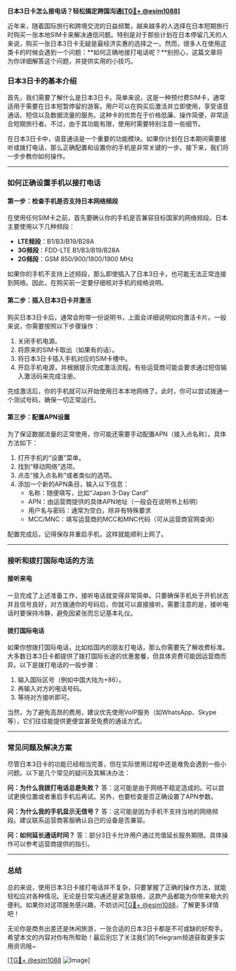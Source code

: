 **日本3日卡怎么接电话？轻松搞定跨国沟通[[TG💪+ @esim1088](https://t.me/s/esim1088)]**

近年来，随着国际旅行和跨境交流的日益频繁，越来越多的人选择在日本短期旅行时购买一张本地SIM卡来解决通信问题。特别是对于那些计划在日本停留几天的人来说，购买一张日本3日卡无疑是最经济实惠的选择之一。然而，很多人在使用这类卡的时候会遇到一个问题：**如何正确地接打电话呢？**别担心，这篇文章将为你详细解答这个问题，并提供实用的小技巧。

### 日本3日卡的基本介绍

首先，我们需要了解什么是日本3日卡。简单来说，这是一种预付费SIM卡，通常适用于需要在日本短暂停留的游客。用户可以在购买后激活并立即使用，享受语音通话、短信以及数据流量的服务。这种卡的优势在于价格低廉、操作简便，非常适合短期旅行者。不过，由于其功能有限，使用时需要特别注意一些细节。

在日本3日卡中，语音通话是一个重要的功能模块。如果你计划在日本期间需要接听或拨打电话，那么正确配置和设置你的手机是非常关键的一步。接下来，我们将一步步教你如何操作。

---

### 如何正确设置手机以接打电话

#### 第一步：检查手机是否支持日本网络频段
在使用任何SIM卡之前，首先要确认你的手机是否兼容目标国家的网络频段。日本主要使用以下几种频段：
- **LTE频段**：B1/B3/B19/B28A
- **3G频段**：FDD-LTE B1/B3/B19/B28A
- **2G频段**：GSM 850/900/1800/1900 MHz

如果你的手机不支持上述频段，那么即使插入了日本3日卡，也可能无法正常连接到网络。因此，在购买前一定要仔细核对手机的规格说明。

#### 第二步：插入日本3日卡并激活
购买日本3日卡后，通常会附带一份说明书，上面会详细说明如何激活卡片。一般来说，你需要按照以下步骤操作：
1. 关闭手机电源。
2. 将原来的SIM卡取出（如果有的话）。
3. 将日本3日卡插入手机对应的SIM卡槽中。
4. 开启手机电源，并根据提示完成激活流程。有些运营商可能会要求通过短信输入激活码来完成注册。

完成激活后，你的手机就可以开始使用日本本地网络了。此时，你可以尝试拨通一个测试号码，确保一切正常运行。

#### 第三步：配置APN设置
为了保证数据流量的正常使用，你可能还需要手动配置APN（接入点名称）。具体方法如下：
1. 打开手机的“设置”菜单。
2. 找到“移动网络”选项。
3. 点击“接入点名称”或者类似的选项。
4. 添加一个新的APN条目，输入以下信息：
   - 名称：随便填写，比如“Japan 3-Day Card”
   - APN：由运营商提供的具体APN地址（一般会在说明书上标明）
   - 用户名与密码：通常为空白，除非有特殊要求
   - MCC/MNC：填写运营商的MCC和MNC代码（可从运营商官网查询）

配置完成后，记得保存并重启手机，这样就能顺利上网了。

---

### 接听和拨打国际电话的方法

#### 接听来电
一旦完成了上述准备工作，接听电话就变得非常简单。只要确保手机处于开机状态并且信号良好，对方拨通你的号码后，你就可以直接接听。需要注意的是，接听电话时要保持冷静，避免因紧张而忘记基本礼仪。

#### 拨打国际电话
如果你想拨打国际电话，比如给国内的朋友打电话，那么你需要先了解收费标准。大多数日本3日卡都提供了拨打国际长途的优惠套餐，但具体资费可能因运营商而异。以下是拨打电话的一般步骤：
1. 输入国际区号（例如中国大陆为+86）。
2. 再输入对方的电话号码。
3. 等待对方接听即可。

当然，为了避免高昂的费用，建议优先使用VoIP服务（如WhatsApp、Skype等），它们往往能提供更便宜甚至免费的通话方式。

---

### 常见问题及解决方案

尽管日本3日卡的功能已经相当完善，但在实际使用过程中还是难免会遇到一些小问题。以下是几个常见的疑问及其解决办法：

**问：为什么我拨打电话总是失败？**
答：这可能是由于网络不稳定造成的。可以尝试更换位置或者重启手机后再试。另外，也要检查是否正确设置了APN参数。

**问：为什么我的手机显示无信号？**
答：这可能是因为手机不支持当地的网络频段。建议联系运营商客服确认自己的设备是否兼容。

**问：如何延长通话时间？**
答：部分3日卡允许用户通过充值延长服务期限。具体操作可以参考运营商提供的指引。

---

### 总结

总的来说，使用日本3日卡接打电话并不复杂，只要掌握了正确的操作方法，就能轻松应对各种情况。无论是日常沟通还是紧急联络，这款产品都能为你带来极大的便利。如果你对这项服务感兴趣，不妨访问[TG💪+ @esim1088](https://t.me/s/esim1088)，了解更多详情吧！

无论你是商务出差还是休闲旅游，一张合适的日本3日卡都是不可或缺的好帮手。希望本文的内容对你有所帮助！最后别忘了关注我们的Telegram频道获取更多实用资讯哦~

[[TG💪+ @esim1088](https://t.me/s/esim1088) ![Image](https://i.postimg.cc/4NQfJmqS/Snipaste-2025-05-13-00-14-12.png)]